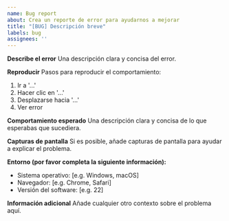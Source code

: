 ```yaml
---
name: Bug report
about: Crea un reporte de error para ayudarnos a mejorar
title: "[BUG] Descripción breve"
labels: bug
assignees: ''
---
```


**Describe el error**
Una descripción clara y concisa del error.

**Reproducir**
Pasos para reproducir el comportamiento:
1. Ir a '...'
2. Hacer clic en '...'
3. Desplazarse hacia '...'
4. Ver error

**Comportamiento esperado**
Una descripción clara y concisa de lo que esperabas que sucediera.

**Capturas de pantalla**
Si es posible, añade capturas de pantalla para ayudar a explicar el problema.

**Entorno (por favor completa la siguiente información):**
- Sistema operativo: [e.g. Windows, macOS]
- Navegador: [e.g. Chrome, Safari]
- Versión del software: [e.g. 22]

**Información adicional**
Añade cualquier otro contexto sobre el problema aquí.